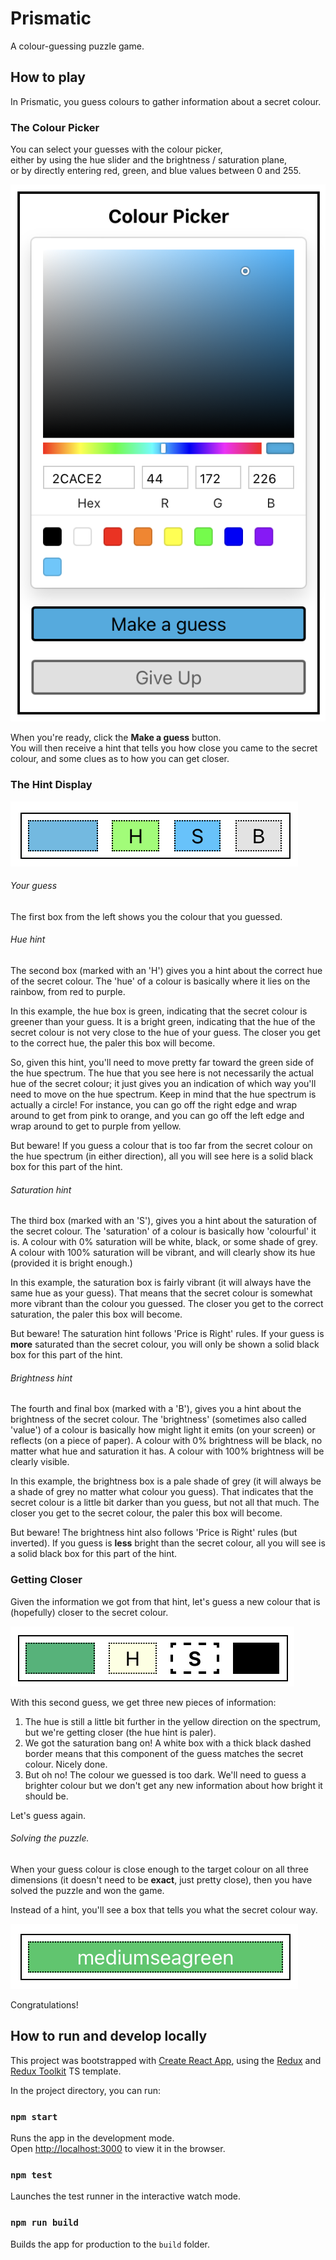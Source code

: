 # Prismatic

A colour-guessing puzzle game.

## How to play

In Prismatic, you guess colours to gather information about a secret colour.

### The Colour Picker

You can select your guesses with the colour picker,\
either by using the hue slider and the brightness / saturation plane,\
or by directly entering red, green, and blue values between 0 and 255.

![Colour Picker](public/images/docs/colour-picker.png)

When you're ready, click the **Make a guess** button.\
You will then receive a hint that tells you how close
you came to the secret colour, and some clues as to how
you can get closer.

### The Hint Display

![Guess One](public/images/docs/guess1.png)

###### Your guess

The first box from the left shows you the colour that you guessed.

###### Hue hint


The second box (marked with an 'H') gives you a hint about the correct hue of the
secret colour.
The 'hue' of a colour is basically where it lies on the rainbow, from red to purple.

In this example, the hue box is green, indicating that the secret colour is greener
than your guess.
It is a bright green, indicating that the hue of the secret colour is not very close to
the hue of your guess. The closer you get to the correct hue, the paler this box will become.

So, given this hint, you'll need to move pretty far toward the green side of the hue spectrum.
The hue that you see here is not necessarily the actual hue of the secret colour;
it just gives you an indication of which way you'll need to move on the hue spectrum.
Keep in mind that the hue spectrum is actually a circle!
For instance, you can go off the right edge and wrap around to get from
pink to orange, and you can go off the left edge and wrap around
to get to purple from yellow.

But beware! If you guess a colour that is too far from the secret colour on the hue spectrum
(in either direction), all you will see here is a solid black box for this part of the hint.

###### Saturation hint

The third box (marked with an 'S'), gives you a hint about the saturation of the secret colour.
The 'saturation' of a colour is basically how 'colourful' it is.
A colour with 0% saturation will be white, black, or some shade of grey.
A colour with 100% saturation will be vibrant, and will clearly show its hue
(provided it is bright enough.)

In this example, the saturation box is fairly vibrant (it will always have the same hue as your guess).
That means that the secret colour is somewhat more vibrant than the colour you guessed.
The closer you get to the correct saturation, the paler this box will become.

But beware! The saturation hint follows 'Price is Right' rules. If your guess is **more** saturated
than the secret colour, you will only be shown a solid black box for this part of the hint.

###### Brightness hint

The fourth and final box (marked with a 'B'), gives you a hint about the brightness of the
secret colour.
The 'brightness' (sometimes also called 'value') of a colour is basically how might light it
emits (on your screen) or reflects (on a piece of paper).
A colour with 0% brightness will be black, no matter what hue and saturation it has.
A colour with 100% brightness will be clearly visible.

In this example, the brightness box is a pale shade of grey (it will always be a shade of grey
no matter what colour you guess). That indicates that the secret colour is a little bit darker
than you guess, but not all that much.
The closer you get to the secret colour, the paler this box will become.

But beware! The brightness hint also follows 'Price is Right' rules (but inverted). If you guess is
**less** bright than the secret colour, all you will see is a solid black box for this part of the
hint.

### Getting Closer

Given the information we got from that hint, let's guess a new colour that is (hopefully) closer
to the secret colour.

![Guess Two](public/images/docs/guess2.png)

With this second guess, we get three new pieces of information:

1. The hue is still a little bit further in the yellow direction on the spectrum,
but we're getting closer (the hue hint is paler).
2. We got the saturation bang on! A white box with a thick black dashed border means that this
component of the guess matches the secret colour. Nicely done.
3. But oh no! The colour we guessed is too dark. We'll need to guess a brighter colour
but we don't get any new information about how bright it should be.

Let's guess again.

###### Solving the puzzle.

When your guess colour is close enough to the target colour on all three dimensions
(it doesn't need to be **exact**, just pretty close), then you have solved the puzzle and
won the game.

Instead of a hint, you'll see a box that tells you what the secret colour way.

![Solution](public/images/docs/solution.png)

Congratulations!







## How to run and develop locally 

This project was bootstrapped with [Create React App](https://github.com/facebook/create-react-app), using the [Redux](https://redux.js.org/) and [Redux Toolkit](https://redux-toolkit.js.org/) TS template.


In the project directory, you can run:

### `npm start`

Runs the app in the development mode.\
Open [http://localhost:3000](http://localhost:3000) to view it in the browser.

### `npm test`

Launches the test runner in the interactive watch mode.

### `npm run build`

Builds the app for production to the `build` folder.

